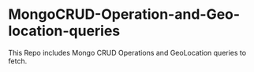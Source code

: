 # MongoCRUD-Operation-and-Geo-location-queries

This Repo includes Mongo CRUD Operations and GeoLocation queries to fetch.
